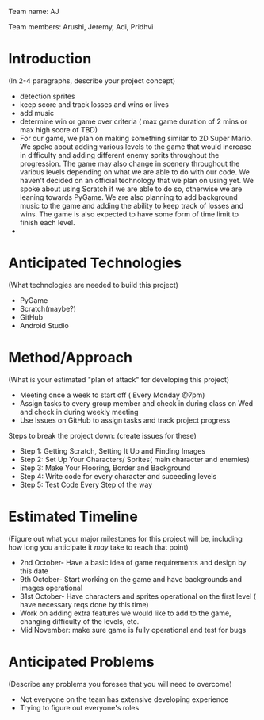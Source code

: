Team name: AJ

Team members: Arushi, Jeremy, Adi, Pridhvi

# Introduction

(In 2-4 paragraphs, describe your project concept)
- detection sprites
- keep score and track losses and wins or lives
- add music 
- determine win or game over criteria ( max game duration of 2 mins or max high score of TBD)
- For our game, we plan on making something similar to 2D Super Mario. We spoke about adding various levels to the game that would increase in difficulty and adding different enemy sprits throughout the progression. The game may also change in scenery throughout the various levels depending on what we are able to do with our code. We haven't decided on an official technology that we plan on using yet. We spoke about using Scratch if we are able to do so, otherwise we are leaning towards PyGame. We are also planning to add background music to the game and adding the ability to keep track of losses and wins. The game is also expected to have some form of time limit to finish each level. 
- 

# Anticipated Technologies

(What technologies are needed to build this project)
- PyGame
- Scratch(maybe?)
- GitHub
- Android Studio

# Method/Approach

(What is your estimated "plan of attack" for developing this project)
- Meeting once a week to start off ( Every Monday @7pm)
- Assign tasks to every group member and check in during class on Wed and check in during weekly meeting 
- Use Issues on GitHub to assign tasks and track project progress

Steps to break the project down: (create issues for these)
- Step 1: Getting Scratch, Setting It Up and Finding Images
- Step 2: Set Up Your Characters/ Sprites( main character and enemies)
- Step 3: Make Your Flooring, Border and Background
- Step 4: Write code for every character and suceeding levels 
- Step 5: Test Code Every Step of the way

# Estimated Timeline

(Figure out what your major milestones for this project will be, including how long you anticipate it *may* take to reach that point)
- 2nd October- Have a basic idea of game requirements and design by this date
- 9th October- Start working on the game and have backgrounds and images operational  
- 31st October- Have characters and sprites operational on the first level ( have necessary reqs done by this time)
- Work on adding extra features we would like to add to the game, changing difficulty of the levels, etc.
- Mid November: make sure game is fully operational and test for bugs 
# Anticipated Problems

(Describe any problems you foresee that you will need to overcome)
- Not everyone on the team has extensive developing experience
- Trying to figure out everyone's roles
